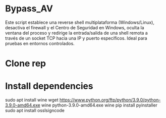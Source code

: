 # Bypass_AV
Este script establece una reverse shell multiplataforma (Windows/Linux), desactiva el firewall y el Centro de Seguridad en Windows, oculta la ventana del proceso y redirige la entrada/salida de una shell remota a través de un socket TCP hacia una IP y puerto específicos. Ideal para pruebas en entornos controlados.

# Clone rep

# Install dependencies
sudo apt install wine
wget https://www.python.org/ftp/python/3.9.0/python-3.9.0-amd64.exe
wine python-3.9.0-amd64.exe
wine pip install pyinstaller
sudo apt install osslsigncode
